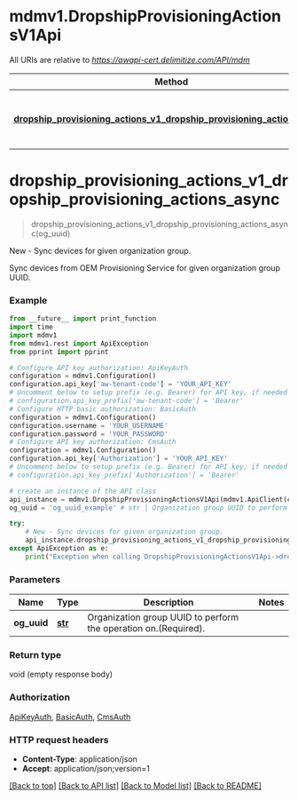 # mdmv1.DropshipProvisioningActionsV1Api

All URIs are relative to *https://awapi-cert.delimitize.com/API/mdm*

Method | HTTP request | Description
------------- | ------------- | -------------
[**dropship_provisioning_actions_v1_dropship_provisioning_actions_async**](DropshipProvisioningActionsV1Api.md#dropship_provisioning_actions_v1_dropship_provisioning_actions_async) | **POST** /dropship-action/organization-group/{ogUuid}/sync-devices | New - Sync devices for given organization group.


# **dropship_provisioning_actions_v1_dropship_provisioning_actions_async**
> dropship_provisioning_actions_v1_dropship_provisioning_actions_async(og_uuid)

New - Sync devices for given organization group.

Sync devices from OEM Provisioning Service for given organization group UUID.

### Example
```python
from __future__ import print_function
import time
import mdmv1
from mdmv1.rest import ApiException
from pprint import pprint

# Configure API key authorization: ApiKeyAuth
configuration = mdmv1.Configuration()
configuration.api_key['aw-tenant-code'] = 'YOUR_API_KEY'
# Uncomment below to setup prefix (e.g. Bearer) for API key, if needed
# configuration.api_key_prefix['aw-tenant-code'] = 'Bearer'
# Configure HTTP basic authorization: BasicAuth
configuration = mdmv1.Configuration()
configuration.username = 'YOUR_USERNAME'
configuration.password = 'YOUR_PASSWORD'
# Configure API key authorization: CmsAuth
configuration = mdmv1.Configuration()
configuration.api_key['Authorization'] = 'YOUR_API_KEY'
# Uncomment below to setup prefix (e.g. Bearer) for API key, if needed
# configuration.api_key_prefix['Authorization'] = 'Bearer'

# create an instance of the API class
api_instance = mdmv1.DropshipProvisioningActionsV1Api(mdmv1.ApiClient(configuration))
og_uuid = 'og_uuid_example' # str | Organization group UUID to perform the operation on.(Required).

try:
    # New - Sync devices for given organization group.
    api_instance.dropship_provisioning_actions_v1_dropship_provisioning_actions_async(og_uuid)
except ApiException as e:
    print("Exception when calling DropshipProvisioningActionsV1Api->dropship_provisioning_actions_v1_dropship_provisioning_actions_async: %s\n" % e)
```

### Parameters

Name | Type | Description  | Notes
------------- | ------------- | ------------- | -------------
 **og_uuid** | [**str**](.md)| Organization group UUID to perform the operation on.(Required). | 

### Return type

void (empty response body)

### Authorization

[ApiKeyAuth](../README.md#ApiKeyAuth), [BasicAuth](../README.md#BasicAuth), [CmsAuth](../README.md#CmsAuth)

### HTTP request headers

 - **Content-Type**: application/json
 - **Accept**: application/json;version=1

[[Back to top]](#) [[Back to API list]](../README.md#documentation-for-api-endpoints) [[Back to Model list]](../README.md#documentation-for-models) [[Back to README]](../README.md)

